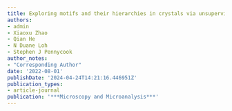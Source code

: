 ```yaml
---
title: Exploring motifs and their hierarchies in crystals via unsupervised learning
authors:
- admin
- Xiaoxu Zhao
- Qian He
- N Duane Loh
- Stephen J Pennycook
author_notes:
- "Corresponding Author"
date: '2022-08-01'
publishDate: '2024-04-24T14:21:16.446951Z'
publication_types:
- article-journal
publication: '***Microscopy and Microanalysis***'
---
```

